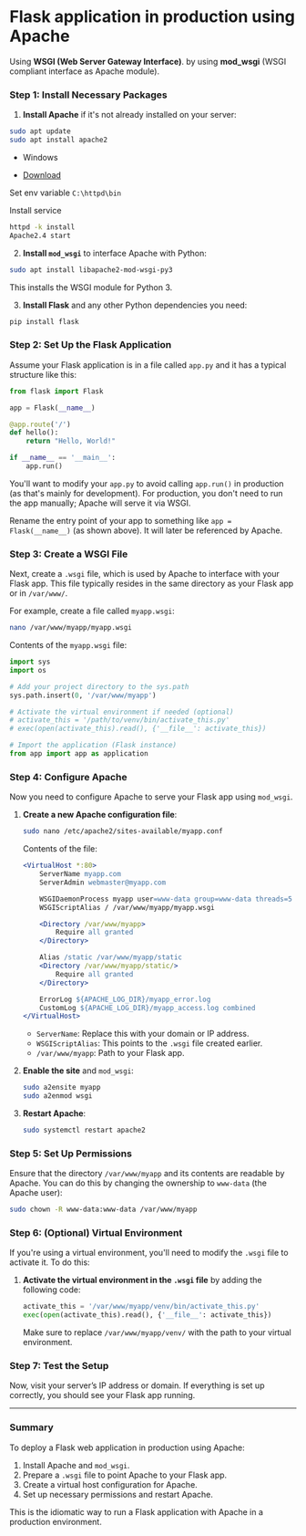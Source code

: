 # Flask application in production using Apache

Using **WSGI (Web Server Gateway Interface)**. 
by using **mod_wsgi** (WSGI compliant interface as Apache module). 

### Step 1: Install Necessary Packages

1. **Install Apache** if it's not already installed on your server:

```bash
sudo apt update
sudo apt install apache2
```

* Windows

* [Download](https://www.apachelounge.com/download/VS17/binaries/httpd-2.4.62-240904-win64-VS17.zip)

Set env variable `C:\httpd\bin`

Install service

```bash
httpd -k install
Apache2.4 start
```

2. **Install `mod_wsgi`** to interface Apache with Python:

```bash
sudo apt install libapache2-mod-wsgi-py3
```

This installs the WSGI module for Python 3.

3. **Install Flask** and any other Python dependencies you need:

```bash
pip install flask
```

### Step 2: Set Up the Flask Application

Assume your Flask application is in a file called `app.py` and it has a typical structure like this:

```python
from flask import Flask

app = Flask(__name__)

@app.route('/')
def hello():
    return "Hello, World!"

if __name__ == '__main__':
    app.run()
```

You'll want to modify your `app.py` to avoid calling `app.run()` in production (as that's mainly for development). For production, you don't need to run the app manually; Apache will serve it via WSGI.

Rename the entry point of your app to something like `app = Flask(__name__)` (as shown above). It will later be referenced by Apache.

### Step 3: Create a WSGI File

Next, create a `.wsgi` file, which is used by Apache to interface with your Flask app. This file typically resides in the same directory as your Flask app or in `/var/www/`.

For example, create a file called `myapp.wsgi`:

```bash
nano /var/www/myapp/myapp.wsgi
```

Contents of the `myapp.wsgi` file:

```python
import sys
import os

# Add your project directory to the sys.path
sys.path.insert(0, '/var/www/myapp')

# Activate the virtual environment if needed (optional)
# activate_this = '/path/to/venv/bin/activate_this.py'
# exec(open(activate_this).read(), {'__file__': activate_this})

# Import the application (Flask instance)
from app import app as application
```

### Step 4: Configure Apache

Now you need to configure Apache to serve your Flask app using `mod_wsgi`.

1. **Create a new Apache configuration file**:

   ```bash
   sudo nano /etc/apache2/sites-available/myapp.conf
   ```

   Contents of the file:

   ```apache
   <VirtualHost *:80>
       ServerName myapp.com
       ServerAdmin webmaster@myapp.com

       WSGIDaemonProcess myapp user=www-data group=www-data threads=5
       WSGIScriptAlias / /var/www/myapp/myapp.wsgi

       <Directory /var/www/myapp>
           Require all granted
       </Directory>

       Alias /static /var/www/myapp/static
       <Directory /var/www/myapp/static/>
           Require all granted
       </Directory>

       ErrorLog ${APACHE_LOG_DIR}/myapp_error.log
       CustomLog ${APACHE_LOG_DIR}/myapp_access.log combined
   </VirtualHost>
   ```

   - `ServerName`: Replace this with your domain or IP address.
   - `WSGIScriptAlias`: This points to the `.wsgi` file created earlier.
   - `/var/www/myapp`: Path to your Flask app.

2. **Enable the site** and `mod_wsgi`:

   ```bash
   sudo a2ensite myapp
   sudo a2enmod wsgi
   ```

3. **Restart Apache**:

   ```bash
   sudo systemctl restart apache2
   ```

### Step 5: Set Up Permissions

Ensure that the directory `/var/www/myapp` and its contents are readable by Apache. You can do this by changing the ownership to `www-data` (the Apache user):

```bash
sudo chown -R www-data:www-data /var/www/myapp
```

### Step 6: (Optional) Virtual Environment

If you're using a virtual environment, you'll need to modify the `.wsgi` file to activate it. To do this:

1. **Activate the virtual environment in the `.wsgi` file** by adding the following code:

   ```python
   activate_this = '/var/www/myapp/venv/bin/activate_this.py'
   exec(open(activate_this).read(), {'__file__': activate_this})
   ```

   Make sure to replace `/var/www/myapp/venv/` with the path to your virtual environment.

### Step 7: Test the Setup

Now, visit your server’s IP address or domain. If everything is set up correctly, you should see your Flask app running.

---

### Summary

To deploy a Flask web application in production using Apache:

1. Install Apache and `mod_wsgi`.
2. Prepare a `.wsgi` file to point Apache to your Flask app.
3. Create a virtual host configuration for Apache.
4. Set up necessary permissions and restart Apache.

This is the idiomatic way to run a Flask application with Apache in a production environment.